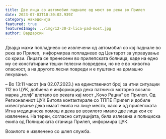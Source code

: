 ```yaml
---
title: Две лица со автомобил паднале од мост во река во Прилеп
date: 2023-07-03T10:30:02.939Z
category: македонија
featured: true
featuredImage: ../img/12-30-2-lica-pad-most.jpg
author: Вардарски
---
```

<!--StartFragment-->

Двајца мажи попладнево се извлечени од автомобил со кој паднале во река во Прилеп,  информираа попладнево од Центарот за управување со кризи. Лицата се пренесени во прилепската болница, каде на едно му се констатирани тешки телесни повредени, но не е во животна опасност, а на другото лесни повреди и е пуштено на домашно лекување.

– Во 13:11 часот (на 02.07.2023.) на единствениот број за итни ситуации 112 во ЦУК, добиена е информација дека патничко моторно возило марка „голф“ влетало во реката кај мост „Кочо Рацин“ во Прилеп. Од Регионалниот ЦУК Битола контактирале со ТППЕ Прилеп и добиле известување дека имаат екипа на лице место, како и од прилепската Итна медицинска помош и дека во возилото имало две лица кои се извлечени. На терен, согласно ситуацијата, била излезена и полициска екипа од Полициската станица Прилеп, информира ЦУК.

Возилото е извлечено со шлеп служба.

<!--EndFragment-->